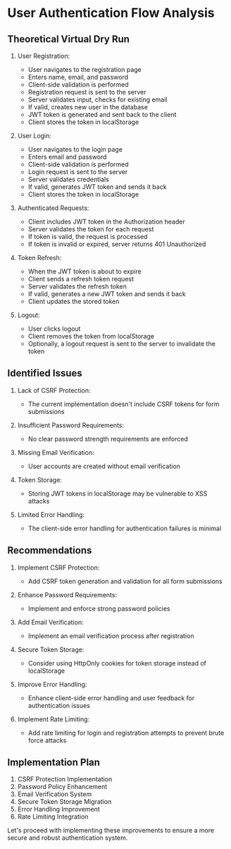 # User Authentication Flow Analysis

## Theoretical Virtual Dry Run

1. User Registration:
   - User navigates to the registration page
   - Enters name, email, and password
   - Client-side validation is performed
   - Registration request is sent to the server
   - Server validates input, checks for existing email
   - If valid, creates new user in the database
   - JWT token is generated and sent back to the client
   - Client stores the token in localStorage

2. User Login:
   - User navigates to the login page
   - Enters email and password
   - Client-side validation is performed
   - Login request is sent to the server
   - Server validates credentials
   - If valid, generates JWT token and sends it back
   - Client stores the token in localStorage

3. Authenticated Requests:
   - Client includes JWT token in the Authorization header
   - Server validates the token for each request
   - If token is valid, the request is processed
   - If token is invalid or expired, server returns 401 Unauthorized

4. Token Refresh:
   - When the JWT token is about to expire
   - Client sends a refresh token request
   - Server validates the refresh token
   - If valid, generates a new JWT token and sends it back
   - Client updates the stored token

5. Logout:
   - User clicks logout
   - Client removes the token from localStorage
   - Optionally, a logout request is sent to the server to invalidate the token

## Identified Issues

1. Lack of CSRF Protection:
   - The current implementation doesn't include CSRF tokens for form submissions

2. Insufficient Password Requirements:
   - No clear password strength requirements are enforced

3. Missing Email Verification:
   - User accounts are created without email verification

4. Token Storage:
   - Storing JWT tokens in localStorage may be vulnerable to XSS attacks

5. Limited Error Handling:
   - The client-side error handling for authentication failures is minimal

## Recommendations

1. Implement CSRF Protection:
   - Add CSRF token generation and validation for all form submissions

2. Enhance Password Requirements:
   - Implement and enforce strong password policies

3. Add Email Verification:
   - Implement an email verification process after registration

4. Secure Token Storage:
   - Consider using HttpOnly cookies for token storage instead of localStorage

5. Improve Error Handling:
   - Enhance client-side error handling and user feedback for authentication issues

6. Implement Rate Limiting:
   - Add rate limiting for login and registration attempts to prevent brute force attacks

## Implementation Plan

1. CSRF Protection Implementation
2. Password Policy Enhancement
3. Email Verification System
4. Secure Token Storage Migration
5. Error Handling Improvement
6. Rate Limiting Integration

Let's proceed with implementing these improvements to ensure a more secure and robust authentication system.